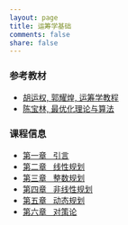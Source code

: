 ```yaml
---
layout: page
title: 运筹学基础
comments: false
share: false
---
```


### 参考教材
* <a href="https://item.jd.com/14020941.html" class="textlink" target="_blank"> 胡运权, 郭耀煌, 运筹学教程 </a><br>
* <a href="https://item.jd.com/12755179.html" class="textlink" target="_blank"> 陈宝林, 最优化理论与算法 </a><br>

### 课程信息
* <a href="../OR/引言.pdf" class="textlink" target="_blank">  第一章 &nbsp;  引言<br>
*  第二章 &nbsp;  线性规划<br>
*  第三章 &nbsp;  整数规划<br>
*  第四章 &nbsp;  非线性规划<br>
*  第五章 &nbsp;  动态规划<br>
*  第六章 &nbsp;  对策论<br>

